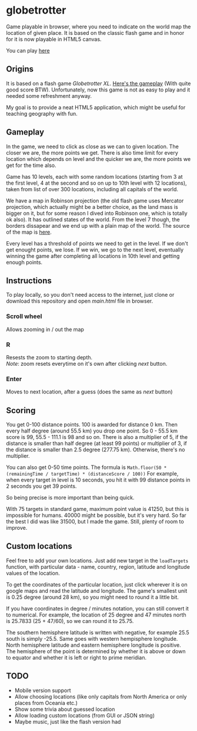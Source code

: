 # globetrotter
Game playable in browser, where you need to indicate on the world map the location of given place. It is based on the classic flash game and in honor for it is now playable in HTML5 canvas.

You can play [here](http://tuvrai.space/globetrotter/)

## Origins
It is based on a flash game _Globetrotter XL_. [Here's the gameplay](https://www.youtube.com/watch?v=zd8Ka2Hzst0) (With quite good score BTW). Unfortunately, now this game is not as easy to play and it needed some refreshment anyway. 

My goal is to provide a neat HTML5 application, which might be useful for teaching geography with fun.

## Gameplay
In the game, we need to click as close as we can to given location. The closer we are, the more points we get. There is also time limit for every location which depends on level and the quicker we are, the more points we get for the time also.

Game has 10 levels, each with some random locations (starting from 3 at the first level, 4 at the second and so on up to 10th level with 12 locations), taken from list of over 300 locations, including all capitals of the world.

We have a map in Robinson projection (the old flash game uses Mercator projection, which actually might be a better choice, as the land mass is bigger on it, but for some reason I dived into Robinson one, which is totally ok also). It has outlined states of the world. From the level 7 though, the borders dissapear and we end up with a plain map of the world.
The source of the map is [here](http://alabamamaps.ua.edu/contemporarymaps/world/world/index.html).

Every level has a threshold of points we need to get in the level. If we don't get enought points, we lose. If we win, we go to the next level, eventually winning the game after completing all locations in 10th level and getting enough points.

## Instructions
To play locally, so you don't need access to the internet, just clone or download this repository and open _main.html_ file in browser.

### Scroll wheel ###
Allows zooming in / out the map

### R ###
Resests the zoom to starting depth.<br>
*Note*: zoom resets everytime on it's own after clicking _next_ button.

### Enter ###
Moves to next location, after a guess (does the same as _next_ button)

## Scoring
You get 0-100 distance points. 100 is awarded for distance 0 km. Then every half degree (around 55.5 km) you drop one point. So 0 - 55.5 km score is 99, 55.5 - 111.1 is 98 and so on.
There is also a multiplier of 5, if the distance is smaller than half degree (at least 99 points) or multiplier of 3, if the distance is smaller than 2.5 degree (277.75 km). Otherwise, there's no multiplier.

You can also get 0-50 time points. The formula is `Math.floor(50 * (remainingTime / targetTime) * (distanceScore / 100))`
For example, when every target in level is 10 seconds, you hit it with 99 distance points in 2 seconds you get 39 points.

So being precise is more important than being quick.

With 75 targets in standard game, maximum point value is 41250, but this is impossible for humans.
40000 might be possible, but it's very hard.
So far the best I did was like 31500, but I made the game. Still, plenty of room to improve.

## Custom locations
Feel free to add your own locations. Just add new target in the `loadTargets` function, with particular data - name, country, region, latitude and longitude values of the location.

To get the coordinates of the particular location, just click wherever it is on google maps and read the latitude and longitude. The game's smallest unit is 0.25 degree (around 28 km), so you might need to round it a little bit.

If you have coordinates in degree / minutes notation, you can still convert it to numerical. For example, the location of 25 degree and 47 minutes north is 25.7833 (25 + 47/60), so we can round it to 25.75.

The southern hemisphere latitude is written with negative, for example 25.5 south is simply -25.5. Same goes with western hempisphere longitude. North hemisphere latitude and eastern hemisphere longitude is positive.
The hemisphere of the point is determined by whether it is above or down to equator and whether it is left or right to prime meridian.

## TODO
* Mobile version support
* Allow choosing locations (like only capitals from North America or only places from Oceania etc.)
* Show some trivia about guessed location
* Allow loading custom locations (from GUI or JSON string)
* Maybe music, just like the flash version had
